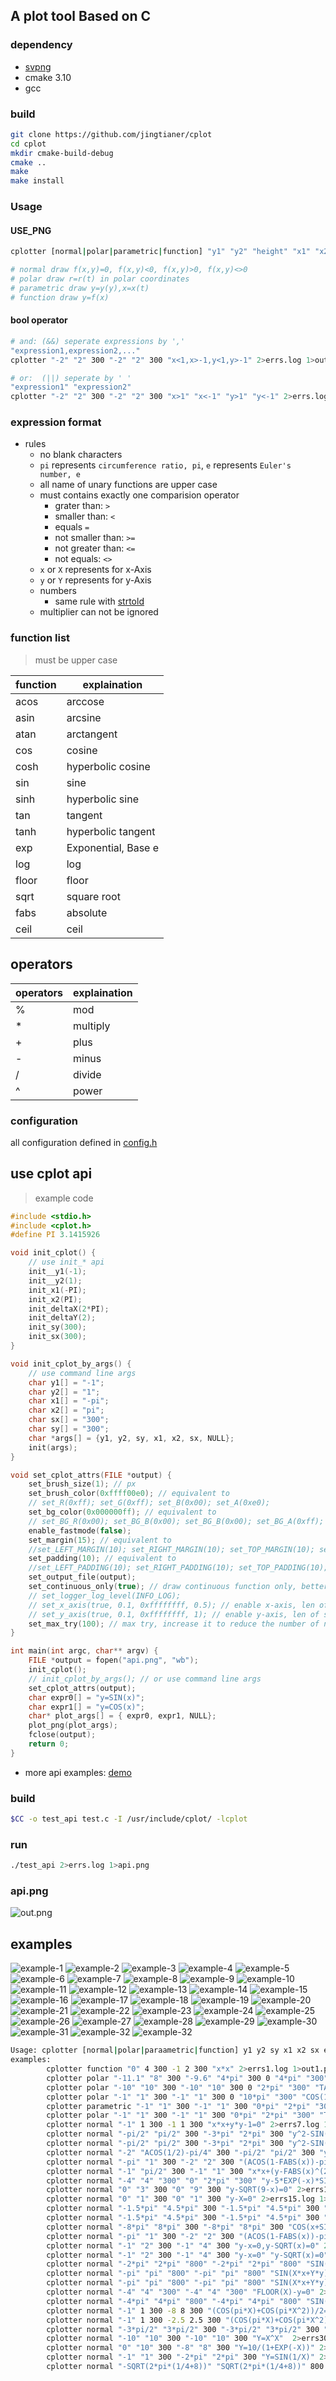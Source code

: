 ## A plot tool Based on C

### dependency
- [svpng](https://github.com/miloyip/svpng)
- cmake 3.10
- gcc

### build
```sh
git clone https://github.com/jingtianer/cplot
cd cplot
mkdir cmake-build-debug
cmake .. 
make
make install
```
### Usage

#### USE_PNG
```sh
cplotter [normal|polar|parametric|function] "y1" "y2" "height" "x1" "x2" "width" "<expressions...>" 2>errs.log 1>out.png

# normal draw f(x,y)=0, f(x,y)<0, f(x,y)>0, f(x,y)<>0
# polar draw r=r(t) in polar coordinates
# parametric draw y=y(y),x=x(t)
# function draw y=f(x)
```

#### bool operator
```sh
# and: (&&) seperate expressions by ','
"expression1,expression2,..."
cplotter "-2" "2" 300 "-2" "2" 300 "x<1,x>-1,y<1,y>-1" 2>errs.log 1>out.png

# or:  (||) seperate by ' '
"expression1" "expression2"
cplotter "-2" "2" 300 "-2" "2" 300 "x>1" "x<-1" "y>1" "y<-1" 2>errs.log 1>out.png
```

### expression format
- rules
  - no blank characters
  - `pi` represents `circumference ratio, pi`, `e` represents `Euler's number, e`
  - all name of unary functions are upper case
  - must contains exactly one comparision operator
    - grater than: `>`
    - smaller than: `<` 
    - equals `=` 
    - not smaller than: `>=` 
    - not greater than: `<=` 
    - not equals: `<>`
  - `x` or `X` represents for x-Axis
  - `y` or `Y` represents for y-Axis
  - numbers
    - same rule with [strtold](https://en.cppreference.com/w/c/string/byte/strtof)
  - multiplier can not be ignored

### function list
> must be upper case

| function | explaination        |
| -------- | ------------------- |
| acos     | arccose             |
| asin     | arcsine             |
| atan     | arctangent          |
| cos      | cosine              |
| cosh     | hyperbolic cosine   |
| sin      | sine                |
| sinh     | hyperbolic sine     |
| tan      | tangent             |
| tanh     | hyperbolic tangent  |
| exp      | Exponential, Base e |
| log      | log                 |
| floor    | floor               |
| sqrt     | square root         |
| fabs     | absolute            |
| ceil     | ceil                |

## operators
| operators | explaination |
| --------- | ------------ |
| %         | mod          |
| *         | multiply     |
| +         | plus         |
| -         | minus        |
| /         | divide       |
| ^         | power        |

### configuration

all configuration defined in [config.h](./src/config.h)

## use cplot api

> example code
```c
#include <stdio.h>
#include <cplot.h>
#define PI 3.1415926

void init_cplot() {
    // use init_* api
    init__y1(-1);
    init__y2(1);
    init_x1(-PI);
    init_x2(PI);
    init_deltaX(2*PI);
    init_deltaY(2);
    init_sy(300);
    init_sx(300);
}

void init_cplot_by_args() {
    // use command line args
    char y1[] = "-1";
    char y2[] = "1";
    char x1[] = "-pi";
    char x2[] = "pi";
    char sx[] = "300";
    char sy[] = "300";
    char *args[] = {y1, y2, sy, x1, x2, sx, NULL};
    init(args);
}

void set_cplot_attrs(FILE *output) {
    set_brush_size(1); // px
    set_brush_color(0xffff00e0); // equivalent to 
    // set_R(0xff); set_G(0xff); set_B(0x00); set_A(0xe0);
    set_bg_color(0x000000ff); // equivalent to 
    // set_BG_R(0x00); set_BG_B(0x00); set_BG_B(0x00); set_BG_A(0xff);
    enable_fastmode(false);
    set_margin(15); // equivalent to 
    //set_LEFT_MARGIN(10); set_RIGHT_MARGIN(10); set_TOP_MARGIN(10); set_END_MARGIN(10);
    set_padding(10); // equivalent to 
    //set_LEFT_PADDING(10); set_RIGHT_PADDING(10); set_TOP_PADDING(10); set_END_PADDING(10);
    set_output_file(output);
    set_continuous_only(true); // draw continuous function only, better performance
    // set_logger_log_level(INFO_LOG);
    // set_x_axis(true, 0.1, 0xffffffff, 0.5); // enable x-axis, len of scale is 0.1, color is 0xffffffff, interval of scale is 0.5
    // set_y_axis(true, 0.1, 0xffffffff, 1); // enable y-axis, len of scale is 0.1, color is 0xffffffff, interval of scale is 1
    set_max_try(100); // max try, increase it to reduce the number of nonsequence posistion， decrease to gain better performance
}

int main(int argc, char** argv) {
    FILE *output = fopen("api.png", "wb");
    init_cplot();
    // init_cplot_by_args(); // or use command line args
    set_cplot_attrs(output);
    char expr0[] = "y=SIN(x)";
    char expr1[] = "y=COS(x)";
    char* plot_args[] = { expr0, expr1, NULL};
    plot_png(plot_args);
    fclose(output);
    return 0;
}
```
- more api examples: [demo](./demo/)

### build
```sh
$CC -o test_api test.c -I /usr/include/cplot/ -lcplot
```

### run
```sh
./test_api 2>errs.log 1>api.png
```

### api.png

![out.png](./examples/api.png)

## examples

![example-1](./examples/eg1.png)
![example-2](./examples/eg2.png)
![example-3](./examples/eg3.png)
![example-4](./examples/eg4.png)
![example-5](./examples/eg5.png)
![example-6](./examples/eg6.png)
![example-7](./examples/eg7.png)
![example-8](./examples/eg8.png)
![example-9](./examples/eg9.png)
![example-10](./examples/eg10.png)
![example-11](./examples/eg11.png)
![example-12](./examples/eg12.png)
![example-13](./examples/eg13.png)
![example-14](./examples/eg14.png)
![example-15](./examples/eg15.png)
![example-16](./examples/eg16.png)
![example-17](./examples/eg17.png)
![example-18](./examples/eg18.png)
![example-19](./examples/eg19.png)
![example-20](./examples/eg20.png)
![example-21](./examples/eg21.png)
![example-22](./examples/eg22.png)
![example-23](./examples/eg23.png)
![example-24](./examples/eg24.png)
![example-25](./examples/eg25.png)
![example-26](./examples/eg26.png)
![example-27](./examples/eg27.png)
![example-28](./examples/eg28.png)
![example-29](./examples/eg29.png)
![example-30](./examples/eg30.png)
![example-31](./examples/eg31.png)
![example-32](./examples/eg32.png)
![example-32](./examples/eg33.png)


```sh
Usage: cplotter [normal|polar|paraametric|function] y1 y2 sy x1 x2 sx expression
examples:
        cplotter function "0" 4 300 -1 2 300 "x*x" 2>errs1.log 1>out1.png
        cplotter polar "-11.1" "8" 300 "-9.6" "4*pi" 300 0 "4*pi" "300" "t" 2>errs2.log 1>out2.png
        cplotter polar "-10" "10" 300 "-10" "10" 300 0 "2*pi" "300" "TAN(t+pi/4)" 2>errs3.log 1>out3.png
        cplotter polar "-1" "1" 300 "-1" "1" 300 0 "10*pi" "300" "COS(1.8*t)" 2>errs4.log 1>out4.png
        cplotter parametric "-1" "1" 300 "-1" "1" 300 "0*pi" "2*pi" "300" "SIN(t)^3" "COS(t)^3" 2>errs5.log 1>out5.png
        cplotter polar "-1" "1" 300 "-1" "1" 300 "0*pi" "2*pi" "300" "TAN(4*t)" 2>errs6.log 1>out6.png
        cplotter normal "-1" 1 300 -1 1 300 "x*x+y*y-1=0" 2>errs7.log 1>out7.png
        cplotter normal "-pi/2" "pi/2" 300 "-3*pi" "2*pi" 300 "y^2-SIN(x+y)^2=0" 2>errs8.log 1>out8.png
        cplotter normal "-pi/2" "pi/2" 300 "-3*pi" "2*pi" 300 "y^2-SIN(x)^2=0" 2>errs9.log 1>out9.png
        cplotter normal "-2" "ACOS(1/2)-pi/4" 300 "-pi/2" "pi/2" 300 "y*y+x*x+y-SQRT(y*y+x*x)=0" 2>errs10.log 1>out10.png
        cplotter normal "-pi" "1" 300 "-2" "2" 300 "(ACOS(1-FABS(x))-pi)-y=0" "y-SQRT(1-(FABS(x)-1)^2)=0" 2>errs11.log 1>out11.png
        cplotter normal "-1" "pi/2" 300 "-1" "1" 300 "x*x+(y-FABS(x)^(2/3.0))^2-1=0" 2>errs12.log 1>out12.png
        cplotter normal "-4" "4" "300" "0" "2*pi" "300" "y-5*EXP(-x)*SIN(6*x)=0" 2>errs13.log 1>out13.png
        cplotter normal "0" "3" 300 "0" "9" 300 "y-SQRT(9-x)=0" 2>errs14.log 1>out14.png
        cplotter normal "0" "1" 300 "0" "1" 300 "y-X=0" 2>errs15.log 1>out15.png
        cplotter normal "-1.5*pi" "4.5*pi" 300 "-1.5*pi" "4.5*pi" 300 "SIN(X)+SIN(Y)=0" 2>errs16.log 1>out16.png
        cplotter normal "-1.5*pi" "4.5*pi" 300 "-1.5*pi" "4.5*pi" 300 "SIN(X)*SIN(Y)=0" 2>errs17.log 1>out17.png
        cplotter normal "-8*pi" "8*pi" 300 "-8*pi" "8*pi" 300 "COS(x+SIN(y))-TAN(y)=0" 2>errs18.log 1>out18.png
        cplotter normal "-pi" "1" 300 "-2" "2" 300 "(ACOS(1-FABS(x))-pi)-y<=0,y-SQRT(1-(FABS(x)-1)^2)<=0" 2>errs19.log 1>out19.png
        cplotter normal "-1" "2" 300 "-1" "4" 300 "y-x=0,y-SQRT(x)=0" 2>errs20.log 1>out20.png
        cplotter normal "-1" "2" 300 "-1" "4" 300 "y-x=0" "y-SQRT(x)=0" 2>errs21.log 1>out21.png
        cplotter normal "-2*pi" "2*pi" "800" "-2*pi" "2*pi" "800" "SIN(X*x+Y*y)-SIN(X)-SIN(Y)=0" 2>errs22.log 1>out22.png
        cplotter normal "-pi" "pi" "800" "-pi" "pi" "800" "SIN(X*x+Y*y)-COS(X*Y)=0" 2>errs23.log 1>out23.png
        cplotter normal "-pi" "pi" "800" "-pi" "pi" "800" "SIN(X*x+Y*y)-COS(X-Y)=0" 2>errs24.log 1>out24.png
        cplotter normal "-4" "4" "300" "-4" "4" "300" "FLOOR(X)-y=0" 2>errs25.log 1>out25.png
        cplotter normal "-4*pi" "4*pi" "800" "-4*pi" "4*pi" "800" "SIN(SIN(X*Y))=0" 2>errs26.log 1>out26.png
        cplotter normal "-1" 1 300 -8 8 300 "(COS(pi*X)+COS(pi*X^2))/2=y" 2>errs27.log 1>out27.png
        cplotter normal "-1" 1 300 -2.5 2.5 300 "(COS(pi*X)+COS(pi*X^2)+COS(pi*X^3))/3=y" 2>errs28.log 1>out28.png
        cplotter normal "-3*pi/2" "3*pi/2" 300 "-3*pi/2" "3*pi/2" 300 "SIN(x*x)+SIN(y*y)=1"  2>errs29.log 1>out29.png
        cplotter normal "-10" "10" 300 "-10" "10" 300 "Y=X^X"  2>errs30.log 1>out30.png
        cplotter normal "0" "10" 300 "-8" "8" 300 "Y=10/(1+EXP(-X))" 2>errs31.log 1>out31.png
        cplotter normal "-1" "1" 300 "-2*pi" "2*pi" 300 "Y=SIN(1/X)" 2>errs32.log 1>out32.png
        cplotter normal "-SQRT(2*pi*(1/4+8))" "SQRT(2*pi*(1/4+8))" 800 "-SQRT(2*pi*(1/4+8))" "SQRT(2*pi*(1/4+8))" 800 "SIN(x*x+y*y)=1" 2>errs33.log 1>out33.png
```
